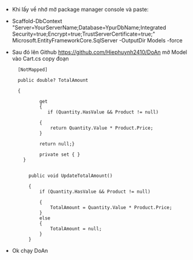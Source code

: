 - Khi lấy về nhớ mở package manager console và paste:
- Scaffold-DbContext "Server=YourServerName;Database=YpurDbName;Integrated Security=true;Encrypt=true;TrustServerCertificate=true;" Microsoft.EntityFrameworkCore.SqlServer -OutputDir Models -force
- Sau đó lên Github https://github.com/Hiephuynh2410/DoAn mở Model vào Cart.cs copy đoạn


        [NotMapped]

        public double? TotalAmount

        {

                get    
                { 
                   if (Quantity.HasValue && Product != null)
                
                {
                    return Quantity.Value * Product.Price;
                }
            
                return null;}
        
                private set { }
          }
        
        
            public void UpdateTotalAmount()
        
            {
                if (Quantity.HasValue && Product != null)
                
                {
                    TotalAmount = Quantity.Value * Product.Price;
                }
                else
                {
                    TotalAmount = null;
                }
            }
 
- Ok chạy DoAn
